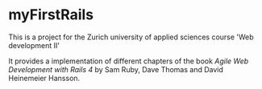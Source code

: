 # myFirstRails

This is a project for the Zurich university of applied sciences course 'Web development II'

It provides a implementation of different chapters of the book *Agile Web Development with Rails 4* by Sam Ruby, Dave Thomas and David Heinemeier Hansson.
